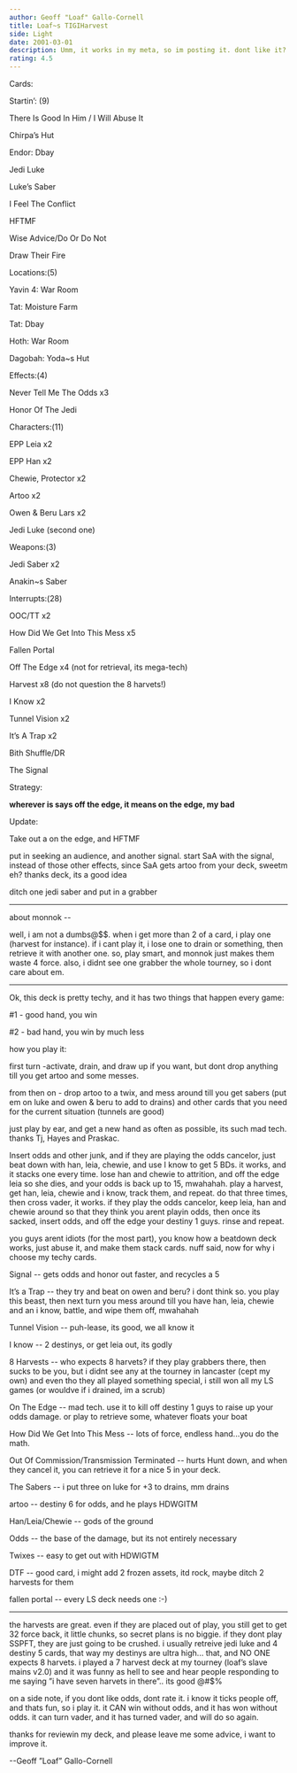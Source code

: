 ```yaml
---
author: Geoff "Loaf" Gallo-Cornell
title: Loaf~s TIGIHarvest
side: Light
date: 2001-03-01
description: Umm, it works in my meta, so im posting it. dont like it? then give me constructive reviews, or gfy.
rating: 4.5
---
```

Cards: 

Startin’: (9)
There Is Good In Him / I Will Abuse It
Chirpa’s Hut
Endor: Dbay
Jedi Luke
Luke’s Saber
I Feel The Conflict
HFTMF
Wise Advice/Do Or Do Not
Draw Their Fire

Locations:(5)
Yavin 4: War Room
Tat: Moisture Farm
Tat: Dbay
Hoth: War Room
Dagobah: Yoda~s Hut

Effects:(4)
Never Tell Me The Odds x3
Honor Of The Jedi

Characters:(11)
EPP Leia x2
EPP Han x2
Chewie, Protector x2
Artoo x2
Owen & Beru Lars x2
Jedi Luke (second one)

Weapons:(3)
Jedi Saber x2
Anakin~s Saber

Interrupts:(28)
OOC/TT x2
How Did We Get Into This Mess x5
Fallen Portal
Off The Edge x4 (not for retrieval, its mega-tech)
Harvest x8 (do not question the 8 harvets!)
I Know x2
Tunnel Vision x2
It’s A Trap x2
Bith Shuffle/DR
The Signal



Strategy: 

**wherever is says off the edge, it means on the edge, my bad**
Update:
Take out a on the edge, and HFTMF
put in seeking an audience, and another signal. start SaA with the signal, instead of those other effects, since SaA gets artoo from your deck, sweetm eh? thanks deck, its a good idea

ditch one jedi saber and put in a grabber
----

about monnok --
well, i am not a dumbs@$$. when i get more than 2 of a card, i play one (harvest for instance). if i cant play it, i lose one to drain or something, then retrieve it with another one. so, play smart, and monnok just makes them waste 4 force. also, i didnt see one grabber the whole tourney, so i dont care about em.
---

Ok, this deck is pretty techy, and it has two things that happen every game:
#1 - good hand, you win
#2 - bad hand, you win by much less

how you play it:

first turn -activate, drain, and draw up if you want, but dont drop anything till you get artoo and some messes. 
from then on -  drop artoo to a twix, and mess around till you get sabers (put em on luke and owen & beru to add to drains) and other cards that you need for the current situation (tunnels are good)

just play by ear, and get a new hand as often as possible, its such mad tech. thanks Tj, Hayes and Praskac.


Insert odds and other junk, and if they are playing the odds cancelor, just beat down with han, leia, chewie, and use I know to get 5 BDs. it works, and it stacks one every time. lose han and chewie to attrition, and off the edge leia so she dies, and your odds is back up to 15, mwahahah. play a harvest, get han, leia, chewie and i know, track them, and repeat. do that three times, then cross vader, it works. if they play the odds cancelor, keep leia, han and chewie around so that they think you arent playin odds, then once its sacked, insert odds, and off the edge your destiny 1 guys. rinse and repeat.

you guys arent idiots (for the most part), you know how a beatdown deck works, just abuse it, and make them stack cards. nuff said, now for why i choose my techy cards.

Signal -- gets odds and honor out faster, and recycles a 5

It’s a Trap -- they try and beat on owen and beru? i dont think so. you play this beast, then next turn you mess around till you have han, leia, chewie and an i know, battle, and wipe them off, mwahahah

Tunnel Vision -- puh-lease, its good, we all know it

I know -- 2 destinys, or get leia out, its godly

8 Harvests -- who expects 8 harvets? if they play grabbers there, then sucks to be you, but i didnt see any at the tourney in lancaster (cept my own) and even tho they all played something special, i still won all my LS games (or wouldve if i drained, im a scrub)

On The Edge -- mad tech. use it to kill off destiny 1 guys to raise up your odds damage. or play to retrieve some, whatever floats your boat

How Did We Get Into This Mess -- lots of force, endless hand...you do the math.

Out Of Commission/Transmission Terminated -- hurts Hunt down, and when they cancel it, you can retrieve it for a nice 5 in your deck.

The Sabers -- i put three on luke for +3 to drains, mm drains

artoo -- destiny 6 for odds, and he plays HDWGITM

Han/Leia/Chewie -- gods of the ground

Odds -- the base of the damage, but its not entirely necessary

Twixes -- easy to get out with HDWIGTM

DTF -- good card, i might add 2 frozen assets, itd rock, maybe ditch 2 harvests for them

fallen portal -- every LS deck needs one :-)

-----
the harvests are great. even if they are placed out of play, you still get to get 32 force back, it little chunks, so secret plans is no biggie. if they dont play SSPFT, they are just going to be crushed. i usually retreive jedi luke and 4 destiny 5 cards, that way my destinys are ultra high... that, and NO ONE expects 8 harvets. i played a 7 harvest deck at my tourney (loaf’s slave mains v2.0) and it was funny as hell to see and hear people responding to me saying ”i have seven harvets in there”.. its good @#$%

on a side note, if you dont like odds, dont rate it. i know it ticks people off, and thats fun, so i play it. it CAN win without odds, and it has won without odds. it can turn vader, and it has turned vader, and will do so again.

thanks for reviewin my deck, and please leave me some advice, i want to improve it.

--Geoff ”Loaf” Gallo-Cornell




